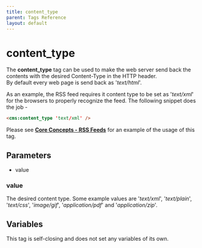 ```yaml
---
title: content_type
parent: Tags Reference
layout: default
---
```


# content_type

The **content\_type** tag can be used to make the web server send back the contents with the desired Content-Type in the HTTP header.<br/>
By default every web page is send back as '_text/html_'.

As an example, the RSS feed requires it content type to be set as '_text/xml_' for the browsers to properly recognize the feed. The following snippet does the job -

```html
<cms:content_type 'text/xml' />
```

Please see [**Core Concepts - RSS Feeds**](../../concepts/rss-feeds.html) for an example of the usage of this tag.

## Parameters

* value

### value

The desired content type. Some example values are '_text/xml_', '_text/plain_', '_text/css_', '_image/gif_', '_application/pdf_' and '_application/zip_'.

## Variables

This tag is self-closing and does not set any variables of its own.

